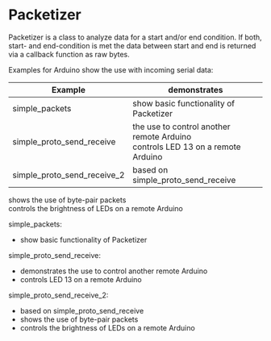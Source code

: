 Packetizer
==========

Packetizer is a class to analyze data for a start and/or end condition. If both, start- and end-condition is met the data between start and end is returned via a callback function as raw bytes.

Examples for Arduino show the use with incoming serial data:

|Example | demonstrates
|------|----------
|simple_packets | show basic functionality of Packetizer
|simple_proto_send_receive |  the use to control another remote Arduino<br>controls LED 13 on a remote Arduino
|simple_proto_send_receive_2 | based on simple_proto_send_receive<br>
shows the use of byte-pair packets
<br>controls the brightness of LEDs on a remote Arduino

simple_packets:
- show basic functionality of Packetizer

simple_proto_send_receive:
- demonstrates the use to control another remote Arduino
- controls LED 13 on a remote Arduino

simple_proto_send_receive_2:
- based on simple_proto_send_receive
- shows the use of byte-pair packets
- controls the brightness of LEDs on a remote Arduino
